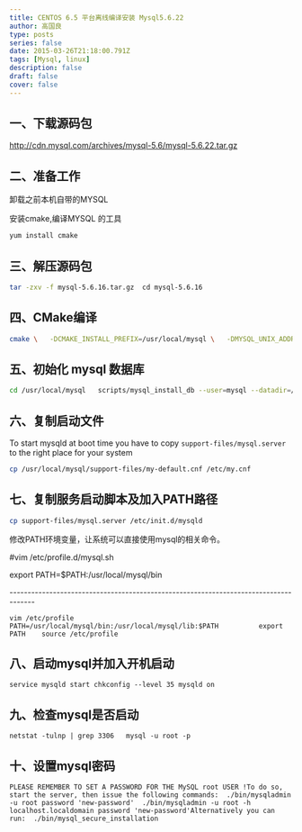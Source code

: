 ```yaml
---
title: CENTOS 6.5 平台离线编译安装 Mysql5.6.22
author: 高国良
type: posts
series: false
date: 2015-03-26T21:18:00.791Z
tags: [Mysql, linux]
description: false
draft: false 
cover: false
---
```


## 一、下载源码包

http://cdn.mysql.com/archives/mysql-5.6/mysql-5.6.22.tar.gz

## 二、准备工作

卸载之前本机自带的MYSQL

安装cmake,编译MYSQL 的工具

```bash
yum install cmake
```

## 三、解压源码包

```bash
tar -zxv -f mysql-5.6.16.tar.gz  cd mysql-5.6.16
```

## 四、CMake编译

```bash
cmake \   -DCMAKE_INSTALL_PREFIX=/usr/local/mysql \   -DMYSQL_UNIX_ADDR=/usr/local/mysql/mysql.sock \   -DDEFAULT_CHARSET=utf8 \   -DDEFAULT_COLLATION=utf8_general_ci \   -DWITH_INNOBASE_STORAGE_ENGINE=1 \   -DWITH_ARCHIVE_STORAGE_ENGINE=1 \   -DWITH_BLACKHOLE_STORAGE_ENGINE=1 \   -DMYSQL_DATADIR=/jbdata/mysqldb \   -DMYSQL_TCP_PORT=3306 \   -DENABLE_DOWNLOADS=1  注：重新运行配置，需要删除CMakeCache.txt文件执行makemake安装make install
```

## 五、初始化 mysql 数据库

```bash
cd /usr/local/mysql   scripts/mysql_install_db --user=mysql --datadir=/data/mysqldb  
```

## 六、复制启动文件

To start mysqld at boot time you have to copy `support-files/mysql.server` to the right place 
for your system 
```bash
cp /usr/local/mysql/support-files/my-default.cnf /etc/my.cnf
```

## 七、复制服务启动脚本及加入PATH路径

```bash
cp support-files/mysql.server /etc/init.d/mysqld
```

修改PATH环境变量，让系统可以直接使用mysql的相关命令。

#vim /etc/profile.d/mysql.sh

export PATH=$PATH:/usr/local/mysql/bin

\-------------------------------------------------------------------------------------

```
vim /etc/profile           PATH=/usr/local/mysql/bin:/usr/local/mysql/lib:$PATH          export PATH    source /etc/profile  
```

## 八、启动mysql并加入开机启动

```
service mysqld start chkconfig --level 35 mysqld on
```

## 九、检查mysql是否启动

```
netstat -tulnp | grep 3306   mysql -u root -p  
```

## 十、设置mysql密码

```
PLEASE REMEMBER TO SET A PASSWORD FOR THE MySQL root USER !To do so, start the server, then issue the following commands:  ./bin/mysqladmin -u root password 'new-password'  ./bin/mysqladmin -u root -h localhost.localdomain password 'new-password'Alternatively you can run:  ./bin/mysql_secure_installation
```
